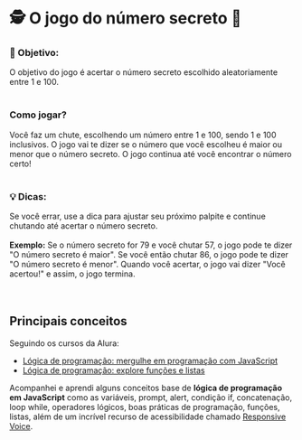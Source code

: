 # 🕵️ O jogo do número secreto 🎁​​<br>

### ​🎯​ Objetivo: 
O objetivo do jogo é acertar o número secreto escolhido aleatoriamente entre 1 e 100. 
<br><br>

### Como jogar? 
Você faz um chute, escolhendo um número entre 1 e 100, sendo 1 e 100 inclusivos. O jogo vai te dizer se o número que você escolheu é maior ou menor que o número secreto. O jogo continua até você encontrar o número certo!
<br><br>

### ​💡​ Dicas: 
Se você errar, use a dica para ajustar seu próximo palpite e continue chutando até acertar o número secreto. <br>
<br> **Exemplo:** Se o número secreto for 79 e você chutar 57, o jogo pode te dizer "O número secreto é maior". Se você então chutar 86, o jogo pode te dizer "O número secreto é menor". Quando você acertar, o jogo vai dizer "Você acertou!" e assim, o jogo termina. <br>
<br><br>

## Principais conceitos <br>

Seguindo os cursos da Alura:  
- [Lógica de programação: mergulhe em programação com JavaScript](https://cursos.alura.com.br/course/logica-programacao-mergulhe-programacao-javascript)
- [Lógica de programação: explore funções e listas](https://cursos.alura.com.br/course/logica-programacao-funcoes-listas) <br>

Acompanhei e aprendi alguns conceitos base de **lógica de programação em JavaScript** como as variáveis, prompt, alert, condição if, concatenação, loop while, operadores lógicos, boas práticas de programação, funções, listas, além de um incrível recurso de acessibilidade chamado [Responsive Voice](https://responsivevoice.org/). 

            
    
